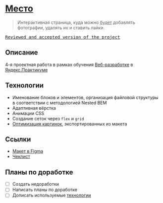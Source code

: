 # [Место](https://artginzburg.github.io/mesto/)

> Интерактивная страница, куда можно <u>будет</u> добавлять фотографии, удалять их и ставить лайки.

<kbd>[Reviewed and accepted version of the project](https://github.com/artginzburg/mesto/tree/review-final)</kbd>

## Описание

4-я проектная работа в рамках обучения [Веб-разработке](https://praktikum.yandex.ru/web/) в [Яндекс.Практикуме](https://praktikum.yandex.ru/)

## Технологии

- Именование блоков и элементов, организация файловой структуры в соответствии с методологией Nested BEM
- Адаптивная вёрстка
- Анимации CSS
- Создание сеток через `flex` и `grid`
- [Оптимизация картинок](https://tinypng.com/), экспортированных из макета

## Ссылки

- [Макет в Figma](https://www.figma.com/file/2cn9N9jSkmxD84oJik7xL7/JavaScript.-Sprint-4?node-id=0%3A1)
- [Чеклист](https://code.s3.yandex.net/web-developer/checklists/new-program/checklist-4/index.html)

## Планы по доработке

- [ ] Создать недоработки
- [ ] Написать планы по доработке
- [ ] Дописать используемые [технологии](#технологии)
